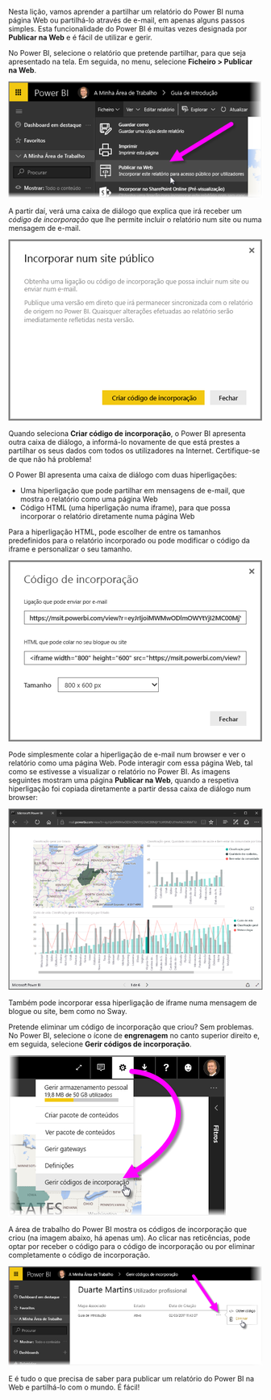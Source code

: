 Nesta lição, vamos aprender a partilhar um relatório do Power BI numa página Web ou partilhá-lo através de e-mail, em apenas alguns passos simples. Esta funcionalidade do Power BI é muitas vezes designada por **Publicar na Web** e é fácil de utilizar e gerir.

No Power BI, selecione o relatório que pretende partilhar, para que seja apresentado na tela. Em seguida, no menu, selecione **Ficheiro > Publicar na Web**.

![](media/6-6-publish-to-web/6-6_1a.png)

A partir daí, verá uma caixa de diálogo que explica que irá receber um *código de incorporação* que lhe permite incluir o relatório num site ou numa mensagem de e-mail.

![](media/6-6-publish-to-web/6-6_2.png)

Quando seleciona **Criar código de incorporação**, o Power BI apresenta outra caixa de diálogo, a informá-lo novamente de que está prestes a partilhar os seus dados com todos os utilizadores na Internet. Certifique-se de que não há problema!

O Power BI apresenta uma caixa de diálogo com duas hiperligações:

* Uma hiperligação que pode partilhar em mensagens de e-mail, que mostra o relatório como uma página Web
* Código HTML (uma hiperligação numa iframe), para que possa incorporar o relatório diretamente numa página Web

Para a hiperligação HTML, pode escolher de entre os tamanhos predefinidos para o relatório incorporado ou pode modificar o código da iframe e personalizar o seu tamanho.

![](media/6-6-publish-to-web/6-6_3.png)

Pode simplesmente colar a hiperligação de e-mail num browser e ver o relatório como uma página Web. Pode interagir com essa página Web, tal como se estivesse a visualizar o relatório no Power BI. As imagens seguintes mostram uma página **Publicar na Web**, quando a respetiva hiperligação foi copiada diretamente a partir dessa caixa de diálogo num browser:

![](media/6-6-publish-to-web/6-6_4.png)

Também pode incorporar essa hiperligação de iframe numa mensagem de blogue ou site, bem como no Sway.

Pretende eliminar um código de incorporação que criou? Sem problemas. No Power BI, selecione o ícone de **engrenagem** no canto superior direito e, em seguida, selecione **Gerir códigos de incorporação**.

![](media/6-6-publish-to-web/6-6_5.png)

A área de trabalho do Power BI mostra os códigos de incorporação que criou (na imagem abaixo, há apenas um). Ao clicar nas reticências, pode optar por receber o código para o código de incorporação ou por eliminar completamente o código de incorporação.

![](media/6-6-publish-to-web/6-6_6.png)

E é tudo o que precisa de saber para publicar um relatório do Power BI na Web e partilhá-lo com o mundo. É fácil!

